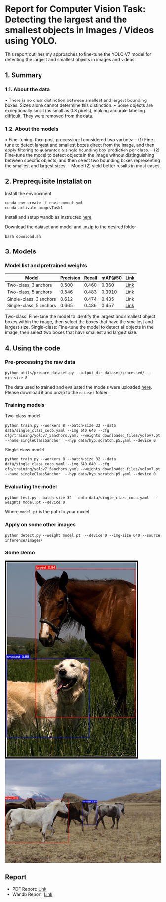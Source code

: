 # Report for Computer Vision Task: Detecting the largest and the smallest objects in Images / Videos using YOLO.
This report outlines my approaches to fine-tune the YOLO-V7 model for detecting the largest and smallest objects in images and videos.


## 1. Summary
### 1.1. About the data
• There is no clear distinction between smallest and largest bounding boxes. Sizes alone cannot determine this distinction.
• Some objects are exceptionally small (as small as 0.8 pixels), making accurate labeling difficult. They were removed from the data. 
### 1.2. About the models
• Fine-tuning, then post-processing: I considered two variants: 
– (1) Fine-tune to detect largest and smallest boxes direct from the image, and then apply filtering to guarantee a single bounding box prediction per class.
– (2) Fine-tune the model to detect objects in the image without distinguishing between specific objects, and then select two bounding boxes representing the smallest and largest sizes.
– Model (2) yield better results in most cases.
## 2. Preprequisite Installation
Install the environment
```
conda env create -f environment.yml
conda activate amagcvTask1
```
Install and setup wandb as instructed [here](https://docs.wandb.ai/quickstart)

Download the dataset and model and unzip to the desired folder
```
bash download.sh 
```
## 3. Models
### Model list and pretrained weights

Model | Precision | Recall | mAP@50 | Link
--- | --- | --- | --- | ---
Two-class, 3 anchors | 0.500 | 0.460 | 0.360 | [Link](https://drive.google.com/file/d/1H0wpSU3D8OTylmewas5tS9ysxVD9X5C7/view?usp=drive_link)
Two-class, 5 anchors | 0.546 | 0.483 | 0.3910 | [Link](https://drive.google.com/file/d/1ATLpKHtDHkf3Tr693UfTNrL7Of_oNRyQ/view?usp=drive_link)
Single-class, 3 anchors | 0.612 | 0.474 | 0.435 | [Link](https://drive.google.com/file/d/1cDrzFMmPECClK9h9KC8zYLlfATJbq_fL/view?usp=drive_link)
Single-class, 5 anchors | 0.665 | 0.486 | 0.457 | [Link](https://drive.google.com/file/d/1aGPCqJ6ipOXa6RDXfrD-JMugpI1V38hb/view?usp=drive_link)

Two-class: Fine-tune the model to identify the largest and smallest object boxes within the image, then select the boxes that have the smallest and largest size.
Single-class: Fine-tune the model to detect all objects in the image, then select two boxes that have smallest and largest size.
## 4. Using the code
### Pre-processing the raw  data
```
python utils/prepare_dataset.py --output_dir dataset/processed/ --min_size 8
```

The data used to trained and evaluated the models were uploaded [here](https://drive.google.com/file/d/1f-yonKKwXrHFc5elUprzIwR6TDh5En2m/view?usp=drive_link). Please download it and unzip to the `dataset` folder.

### Training models
Two-class model
```
python train.py --workers 8 --batch-size 32 --data data/single_class_coco.yaml --img 640 640 --cfg cfg/training/yolov7_5anchors.yaml --weights downloaded_files/yolov7.pt  --name singleClass5anchor  --hyp data/hyp.scratch.p5.yaml --device 0
```

Single-class model
```
python train.py --workers 8 --batch-size 32 --data data/single_class_coco.yaml --img 640 640 --cfg cfg/training/yolov7_5anchors.yaml --weights downloaded_files/yolov7.pt  --name singleClass5anchor  --hyp data/hyp.scratch.p5.yaml --device 0
```
### Evaluating the model
```
python test.py --batch-size 32 --data data/single_class_coco.yaml  --weights model.pt --device 0
```
Where `model.pt` is the path to your model
### Apply on some other images
```
python detect.py --weight model.pt  --device 0 --img-size 640 --source inference/images/
```
### Some Demo
![Single-class, 5 anchors](/public/singleclass.jpg)
![Single-class, 5 anchors](/public/singleclass1.jpg)

## Report
- PDF Report: [Link](https://drive.google.com/file/d/1oup1Vg27Hom9GQ_5CPw2LniBchlQpieq/view?usp=sharing)
- Wandb Report: [Link](https://wandb.ai/hungdtrn/YOLOR/reports/Comparison-between-Two-class-and-Single-class-detection--Vmlldzo1ODEyNzQ2?accessToken=vzbhyk9ail6fngjq59yv74jq4hfov6a8o0gbo6s0c2t1gsvknrtx305701t0qnca)
